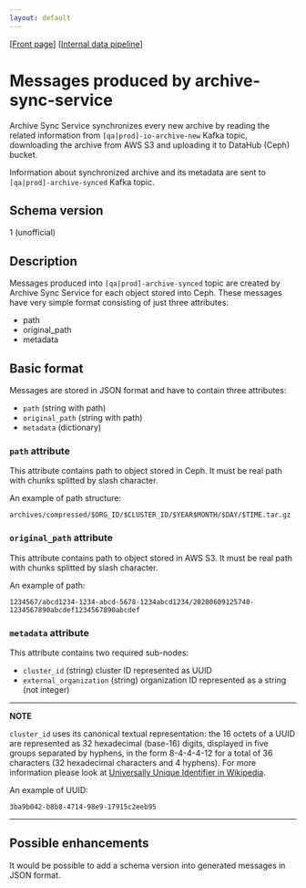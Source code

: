 ```yaml
---
layout: default
---
```

\[[Front page](../index.md)\] \[[Internal data pipeline](../internal_data_pipeline.md)\]

# Messages produced by archive-sync-service

Archive Sync Service synchronizes every new archive by reading the related
information from `[qa|prod]-io-archive-new` Kafka topic, downloading the archive
from AWS S3 and uploading it to DataHub (Ceph) bucket.

Information about synchronized archive and its metadata are sent to
`[qa|prod]-archive-synced` Kafka topic.

## Schema version

1 (unofficial)

## Description

Messages produced into `[qa|prod]-archive-synced` topic  are created by Archive
Sync Service for each object stored into Ceph. These messages have very simple
format consisting of just three attributes:

* path
* original_path
* metadata


## Basic format

Messages are stored in JSON format and have to contain three attributes:

* `path` (string with path)
* `original_path` (string with path)
* `metadata` (dictionary)


### `path` attribute

This attribute contains path to object stored in Ceph. It must be real path
with chunks splitted by slash character.

An example of path structure:

```
archives/compressed/$ORG_ID/$CLUSTER_ID/$YEAR$MONTH/$DAY/$TIME.tar.gz
```


### `original_path` attribute

This attribute contains path to object stored in AWS S3. It must be real path
with chunks splitted by slash character.

An example of path:

```
1234567/abcd1234-1234-abcd-5678-1234abcd1234/20200609125740-1234567890abcdef1234567890abcdef
```

### `metadata` attribute

This attribute contains two required sub-nodes:

* `cluster_id` (string) cluster ID represented as UUID
* `external_organization` (string) organization ID represented as a string (not integer)

---
**NOTE**

`cluster_id` uses its canonical textual representation: the 16 octets of a
UUID are represented as 32 hexadecimal (base-16) digits, displayed in five
groups separated by hyphens, in the form 8-4-4-4-12 for a total of 36
characters (32 hexadecimal characters and 4 hyphens).  For more information
please look at
[Universally Unique Identifier in Wikipedia][1].

An example of UUID:

```
3ba9b042-b8b8-4714-98e9-17915c2eeb95
```

---

## Possible enhancements

It would be possible to add a schema version into generated messages in JSON
format.

[1]: https://en.wikipedia.org/wiki/Universally_unique_identifier
